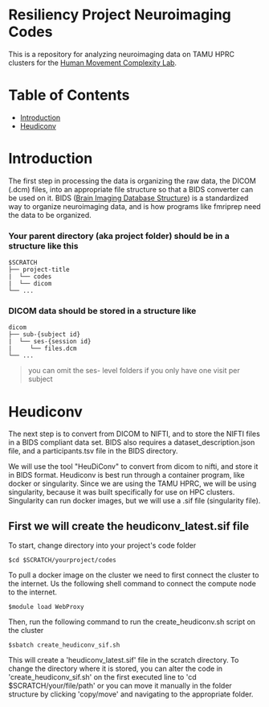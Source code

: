 # Resiliency Project Neuroimaging Codes
This is a repository for analyzing neuroimaging data on TAMU HPRC clusters for the [Human Movement Complexity Lab](https://hmcl.tamu.edu/).

Table of Contents
=================
  * [Introduction](#introduction)
  * [Heudiconv](#heudiconv)

# Introduction
The first step in processing the data is organizing the raw data, the DICOM (.dcm) files, into an appropriate file structure so that a BIDS converter can be used on it. BIDS ([Brain Imaging Database Structure](https://bids.neuroimaging.io/)) is a standardized way to organize neuroimaging data, and is how programs like fmriprep need the data to be organized.

### Your parent directory (aka project folder) should be in a structure like this <br>

    $SCRATCH
    ├── project-title
    |  └── codes
    |  └── dicom
    └── ...

### DICOM data should be stored in a structure like <br>
    dicom
    ├── sub-{subject id}
    |  └── ses-{session id}
    |     └── files.dcm
    └── ...
> you can omit the ses- level folders if you only have one visit per subject

# Heudiconv
The next step is to convert from DICOM to NIFTI, and to store the NIFTI files in a BIDS compliant data set. BIDS also requires a dataset_description.json file, and a participants.tsv file in the BIDS directory. 

We will use the tool "HeuDiConv" to convert from dicom to nifti, and store it in BIDS format. Heudiconv is best run through a container program, like docker or singularity. Since we are using the TAMU HPRC, we will be using singularity, because it was built specifically for use on HPC clusters. Singularity can run docker images, but we will use a .sif file (singularity file).

## First we will create the heudiconv_latest.sif file <br>
To start, change directory into your project's code folder
```shell
$cd $SCRATCH/yourproject/codes
```

To pull a docker image on the cluster we need to first connect the cluster to the internet. Us the following shell command to connect the compute node to the internet.
```shell
$module load WebProxy
```

Then, run the following command to run the create_heudiconv.sh script on the cluster
```shell
$sbatch create_heudiconv_sif.sh
```

This will create a 'heudiconv_latest.sif' file in the scratch directory. To change the directory where it is stored, you can alter the code in 'create_heudiconv_sif.sh' on the first executed line to 'cd $SCRATCH/your/file/path' or you can move it manually in the folder structure by clicking 'copy/move' and navigating to the appropriate folder.
